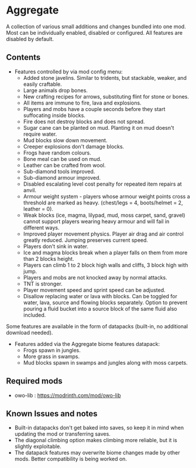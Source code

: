 # Aggregate

A collection of various small additions and changes bundled into one mod. Most can be individually enabled, disabled or configured. All features are disabled by default.

## Contents

- Features controlled by via mod config menu:
  - Added stone javelins. Similar to tridents, but stackable, weaker, and easily craftable.
  - Large animals drop bones.
  - New crafting recipes for arrows, substituting flint for stone or bones.
  - All items are immune to fire, lava and explosions.
  - Players and mobs have a couple seconds before they start suffocating inside blocks.
  - Fire does not destroy blocks and does not spread.
  - Sugar cane can be planted on mud. Planting it on mud doesn't require water.
  - Mud blocks slow down movement.
  - Creeper explosions don't damage blocks.
  - Frogs have random colours.
  - Bone meal can be used on mud.
  - Leather can be crafted from wool.
  - Sub-diamond tools improved.
  - Sub-diamond armour improved.
  - Disabled escalating level cost penalty for repeated item repairs at anvil.
  - Armour weight system - players whose armour weight points cross a threshold are marked as heavy. (chest/legs = 4, boots/helmet = 2, leather = 0).
  - Weak blocks (ice, magma, lilypad, mud, moss carpet, sand, gravel) cannot support players wearing heavy armour and will fail in different ways.
  - Improved player movement physics. Player air drag and air control greatly reduced. Jumping preserves current speed.
  - Players don't sink in water.
  - Ice and magma blocks break when a player falls on them from more than 2 blocks height.
  - Players can climb 1 to 2 block high walls and cliffs, 3 block high with jump.
  - Players and mobs are not knocked away by normal attacks.
  - TNT is stronger.
  - Player movement speed and sprint speed can be adjusted.
  - Disallow replacing water or lava with blocks. Can be toggled for water, lava, source and flowing blocks separately. Option to prevent pouring a fluid bucket into a source block of the same fluid also included.



Some features are available in the form of datapacks (built-in, no additional download needed).


- Features added via the Aggregate biome features datapack:
  - Frogs spawn in jungles.
  - More grass in swamps.
  - Mud blocks spawn in swamps and jungles along with moss carpets.



## Required mods
- owo-lib : https://modrinth.com/mod/owo-lib




## Known Issues and notes
- Built-in datapacks don't get baked into saves, so keep it in mind when updating the mod or transferring saves.
- The diagonal climbing option makes climbing more reliable, but it is slightly exploitable.
- The datapack features may overwrite biome changes made by other mods. Better compatibility is being worked on.


